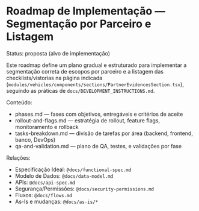 # Roadmap de Implementação — Segmentação por Parceiro e Listagem

Status: proposta (alvo de implementação)

Este roadmap define um plano gradual e estruturado para implementar a segmentação correta de escopos
por parceiro e a listagem das checklists/vistorias na página indicada
(`modules/vehicles/components/sections/PartnerEvidencesSection.tsx`), seguindo as práticas de
`docs/DEVELOPMENT_INSTRUCTIONS.md`.

Conteúdo:

- phases.md — fases com objetivos, entregáveis e critérios de aceite
- rollout-and-flags.md — estratégia de rollout, feature flags, monitoramento e rollback
- tasks-breakdown.md — divisão de tarefas por área (backend, frontend, banco, DevOps)
- qa-and-validation.md — plano de QA, testes, e validações por fase

Relações:

- Especificação Ideal: `@docs/functional-spec.md`
- Modelo de Dados: `@docs/data-model.md`
- APIs: `@docs/api-spec.md`
- Segurança/Permissões: `@docs/security-permissions.md`
- Fluxos: `@docs/flows.md`
- As-Is e mudanças: `@docs/as-is/*`
